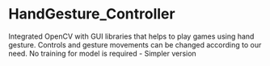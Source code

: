# HandGesture_Controller
Integrated OpenCV with GUI libraries that helps to play games using hand gesture.
Controls and gesture movements can be changed according to our need.
No training for model is required - Simpler version
